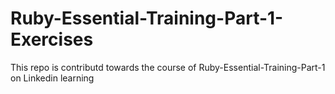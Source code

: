 # Ruby-Essential-Training-Part-1-Exercises

This repo is contributd towards the course of Ruby-Essential-Training-Part-1 on Linkedin learning
